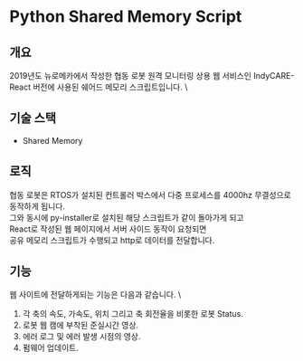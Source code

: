 # Python Shared Memory Script

## 개요
2019년도 뉴로메카에서 작성한 협동 로봇 원격 모니터링 상용 웹 서비스인 IndyCARE-React 버전에 사용된 쉐어드 메모리 스크립트입니다. \

## 기술 스택
- Shared Memory

## 로직
협동 로봇은 RTOS가 설치된 컨트롤러 박스에서 다중 프로세스를 4000hz 무결성으로 동작하게 됩니다. \
그와 동시에 py-installer로 설치된 해당 스크립트가 같이 돌아가게 되고 \
React로 작성된 웹 페이지에서 서버 사이드 동작이 요청되면 \
공유 메모리 스크립트가 수행되고 http로 데이터를 전달합니다.

## 기능
웹 사이트에 전달하게되는 기능은 다음과 같습니다. \
1. 각 축의 속도, 가속도, 위치 그리고 축 회전율을 비롯한 로봇 Status.
2. 로봇 웹 캠에 부착된 준실시간 영상.
3. 에러 로그 및 에러 발생 시점의 영상.
4. 펌웨어 업데이트.
